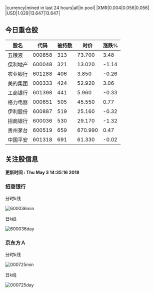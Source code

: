|currency|mined in last 24 hours|all|in pool|
|XMR|0.004|0.056|0.056|
|USD|1.029|13.647|13.647|

## 今日重仓股 

|股名|代码|被持数|时价|涨跌%|
|---|---|---|---|---|
|五粮液|000858|313|73.700|3.48|
|保利地产|600048|321|13.020|-1.14|
|农业银行|601288|406|3.850|-0.26|
|美的集团|000333|424|52.920|3.06|
|工商银行|601398|441|5.960|-0.33|
|格力电器|000651|505|45.550|0.77|
|伊利股份|600887|519|25.160|-0.32|
|招商银行|600036|530|29.170|-1.32|
|贵州茅台|600519|659|670.990|0.47|
|中国平安|601318|691|61.330|-0.02|

## 关注股信息
**更新时间 : Thu May  3 14:35:16 2018**
### 招商银行 
分时k线

![600036min](http://image.sinajs.cn/newchart/min/n/sh600036.gif)

日k线

![600036day](http://image.sinajs.cn/newchart/daily/n/sh600036.gif)

### 京东方Ａ 
分时k线

![000725min](http://image.sinajs.cn/newchart/min/n/sz000725.gif)

日k线

![000725day](http://image.sinajs.cn/newchart/daily/n/sz000725.gif)
